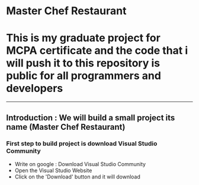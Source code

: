# Master Chef Restaurant

# This is my graduate project for MCPA certificate and the code that i will push it to this repository is public for all programmers and developers
--------
## Introduction : We will build a small project its name (Master Chef Restaurant)

### First step to build project is download Visual Studio Community

 - Write on google : Download Visual Studio Community 
 - Open the Visual Studio Website
 - Click on the 'Download' button and it will download 

